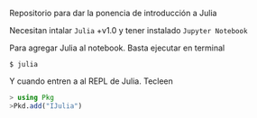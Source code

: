 Repositorio para dar la ponencia de introducción a Julia

Necesitan intalar  `Julia` +v1.0 y tener instalado `Jupyter Notebook`

Para agregar Julia al notebook. Basta ejecutar en terminal 

`$ julia`

Y cuando entren a al REPL de Julia. Tecleen

```Julia
> using Pkg
>Pkd.add("IJulia")
```
